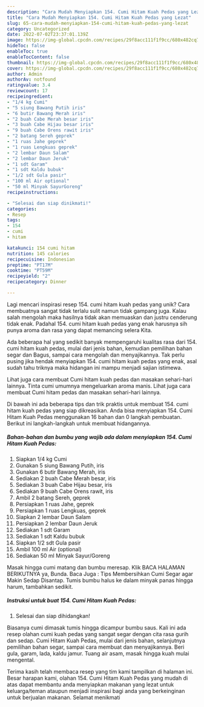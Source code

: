 ```yaml
---
description: "Cara Mudah Menyiapkan 154. Cumi Hitam Kuah Pedas yang Lezat"
title: "Cara Mudah Menyiapkan 154. Cumi Hitam Kuah Pedas yang Lezat"
slug: 65-cara-mudah-menyiapkan-154-cumi-hitam-kuah-pedas-yang-lezat
category: Uncategorized
date: 2022-07-02T23:37:01.139Z
image: https://img-global.cpcdn.com/recipes/29f8acc111f1f9cc/680x482cq70/154-cumi-hitam-kuah-pedas-foto-resep-utama.jpg
hideToc: false
enableToc: true
enableTocContent: false
thumbnail: https://img-global.cpcdn.com/recipes/29f8acc111f1f9cc/680x482cq70/154-cumi-hitam-kuah-pedas-foto-resep-utama.jpg
cover: https://img-global.cpcdn.com/recipes/29f8acc111f1f9cc/680x482cq70/154-cumi-hitam-kuah-pedas-foto-resep-utama.jpg
author: Admin
authorAv: notfound
ratingvalue: 3.4
reviewcount: 17
recipeingredient:
- "1/4 kg Cumi"
- "5 siung Bawang Putih iris"
- "6 butir Bawang Merah iris"
- "2 buah Cabe Merah besar iris"
- "3 buah Cabe Hijau besar iris"
- "9 buah Cabe Orens rawit iris"
- "2 batang Sereh geprek"
- "1 ruas Jahe geprek"
- "1 ruas Lengkuas geprek"
- "2 lembar Daun Salam"
- "2 lembar Daun Jeruk"
- "1 sdt Garam"
- "1 sdt Kaldu bubuk"
- "1/2 sdt Gula pasir"
- "100 ml Air optional"
- "50 ml Minyak SayurGoreng"
recipeinstructions:

- "Selesai dan siap dinikmati!"
categories:
- Resep
tags:
- 154
- cumi
- hitam

katakunci: 154 cumi hitam 
nutrition: 145 calories
recipecuisine: Indonesian
preptime: "PT17M"
cooktime: "PT59M"
recipeyield: "2"
recipecategory: Dinner

---
```





Lagi mencari inspirasi resep 154. cumi hitam kuah pedas yang unik? Cara membuatnya sangat tidak terlalu sulit namun tidak gampang juga. Kalau salah mengolah maka hasilnya tidak akan memuaskan dan justru cenderung tidak enak. Padahal 154. cumi hitam kuah pedas yang enak harusnya sih punya aroma dan rasa yang dapat memancing selera Kita.





Ada beberapa hal yang sedikit banyak mempengaruhi kualitas rasa dari 154. cumi hitam kuah pedas, mulai dari jenis bahan, kemudian pemilihan bahan segar dan Bagus, sampai cara mengolah dan menyajikannya. Tak perlu pusing jika hendak menyiapkan 154. cumi hitam kuah pedas yang enak,      asal sudah tahu triknya maka hidangan ini mampu menjadi sajian istimewa.














Lihat juga cara membuat Cumi hitam kuah pedas dan masakan sehari-hari lainnya. Tinta cumi umumnya mengeluarkan aroma manis. Lihat juga cara membuat Cumi hitam pedas dan masakan sehari-hari lainnya.






Di bawah ini ada beberapa tips dan trik praktis untuk membuat 154. cumi hitam kuah pedas yang siap dikreasikan. Anda bisa menyiapkan 154. Cumi Hitam Kuah Pedas menggunakan 16 bahan dan 0 langkah pembuatan. Berikut ini langkah-langkah untuk membuat hidangannya.

<!--inarticleads1-->

##### Bahan-bahan dan bumbu yang wajib ada dalam menyiapkan 154. Cumi Hitam Kuah Pedas:

1. Siapkan 1/4 kg Cumi
1. Gunakan 5 siung Bawang Putih, iris
1. Gunakan 6 butir Bawang Merah, iris
1. Sediakan 2 buah Cabe Merah besar, iris
1. Sediakan 3 buah Cabe Hijau besar, iris
1. Sediakan 9 buah Cabe Orens rawit, iris
1. Ambil 2 batang Sereh, geprek
1. Persiapkan 1 ruas Jahe, geprek
1. Persiapkan 1 ruas Lengkuas, geprek
1. Siapkan 2 lembar Daun Salam
1. Persiapkan 2 lembar Daun Jeruk
1. Sediakan 1 sdt Garam
1. Sediakan 1 sdt Kaldu bubuk
1. Siapkan 1/2 sdt Gula pasir
1. Ambil 100 ml Air (optional)
1. Sediakan 50 ml Minyak Sayur/Goreng


Masak hingga cumi matang dan bumbu meresap. Klik BACA HALAMAN BERIKUTNYA ya, Bunda. Baca Juga : Tips Membersihkan Cumi Segar agar Makin Sedap Disantap. Tumis bumbu halus ke dalam minyak panas hingga harum, tambahkan sedikit. 

<!--inarticleads2-->

##### Instruksi untuk buat 154. Cumi Hitam Kuah Pedas:


1. Selesai dan siap dihidangkan!

Biasanya cumi dimasak tumis hingga dicampur bumbu saus. Kali ini ada resep olahan cumi kuah pedas yang sangat segar dengan cita rasa gurih dan sedap. Cumi Hitam Kuah Pedas, mulai dari jenis bahan, selanjutnya pemilihan bahan segar, sampai cara membuat dan menyajikannya. Beri gula, garam, lada, kaldu jamur. Tuang air asam, masak hingga kuah mulai mengental. 

Terima kasih telah membaca resep yang tim kami tampilkan di halaman ini. Besar harapan kami, olahan 154. Cumi Hitam Kuah Pedas yang mudah di atas dapat membantu anda menyiapkan makanan yang lezat untuk keluarga/teman ataupun menjadi inspirasi bagi anda yang berkeinginan untuk berjualan makanan. Selamat menikmati

